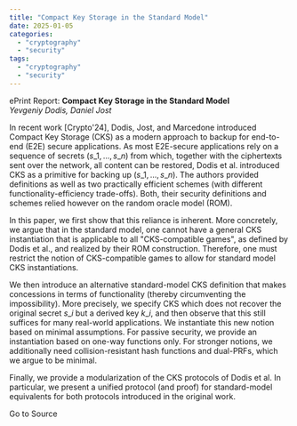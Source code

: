 ```yaml
---
title: "Compact Key Storage in the Standard Model"
date: 2025-01-05
categories: 
  - "cryptography"
  - "security"
tags: 
  - "cryptography"
  - "security"
---
```


ePrint Report: **Compact Key Storage in the Standard Model**  
_Yevgeniy Dodis, Daniel Jost_

In recent work \[Crypto'24\], Dodis, Jost, and Marcedone introduced Compact Key Storage (CKS) as a modern approach to backup for end-to-end (E2E) secure applications. As most E2E-secure applications rely on a sequence of secrets $(s\_1,...,s\_n)$ from which, together with the ciphertexts sent over the network, all content can be restored, Dodis et al. introduced CKS as a primitive for backing up $(s\_1,...,s\_n)$. The authors provided definitions as well as two practically efficient schemes (with different functionality-efficiency trade-offs). Both, their security definitions and schemes relied however on the random oracle model (ROM).  
  
In this paper, we first show that this reliance is inherent. More concretely, we argue that in the standard model, one cannot have a general CKS instantiation that is applicable to all "CKS-compatible games", as defined by Dodis et al., and realized by their ROM construction. Therefore, one must restrict the notion of CKS-compatible games to allow for standard model CKS instantiations.  
  
We then introduce an alternative standard-model CKS definition that makes concessions in terms of functionality (thereby circumventing the impossibility). More precisely, we specify CKS which does not recover the original secret $s\_i$ but a derived key $k\_i$, and then observe that this still suffices for many real-world applications. We instantiate this new notion based on minimal assumptions. For passive security, we provide an instantiation based on one-way functions only. For stronger notions, we additionally need collision-resistant hash functions and dual-PRFs, which we argue to be minimal.  
  
Finally, we provide a modularization of the CKS protocols of Dodis et al. In particular, we present a unified protocol (and proof) for standard-model equivalents for both protocols introduced in the original work.

Go to Source
